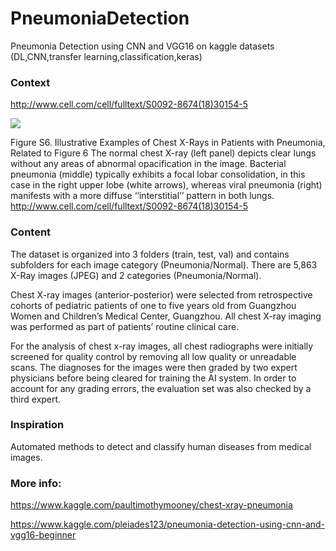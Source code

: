 # PneumoniaDetection
Pneumonia Detection using CNN and VGG16 on kaggle datasets (DL,CNN,transfer learning,classification,keras)

### Context
http://www.cell.com/cell/fulltext/S0092-8674(18)30154-5

![](https://i.imgur.com/jZqpV51.png)

Figure S6. Illustrative Examples of Chest X-Rays in Patients with Pneumonia, Related to Figure 6
The normal chest X-ray (left panel) depicts clear lungs without any areas of abnormal opacification in the image. Bacterial pneumonia (middle) typically exhibits a focal lobar consolidation, in this case in the right upper lobe (white arrows), whereas viral pneumonia (right) manifests with a more diffuse ‘‘interstitial’’ pattern in both lungs.
http://www.cell.com/cell/fulltext/S0092-8674(18)30154-5

### Content
The dataset is organized into 3 folders (train, test, val) and contains subfolders for each image category (Pneumonia/Normal). There are 5,863 X-Ray images (JPEG) and 2 categories (Pneumonia/Normal).

Chest X-ray images (anterior-posterior) were selected from retrospective cohorts of pediatric patients of one to five years old from Guangzhou Women and Children’s Medical Center, Guangzhou. All chest X-ray imaging was performed as part of patients’ routine clinical care.

For the analysis of chest x-ray images, all chest radiographs were initially screened for quality control by removing all low quality or unreadable scans. The diagnoses for the images were then graded by two expert physicians before being cleared for training the AI system. In order to account for any grading errors, the evaluation set was also checked by a third expert.

### Inspiration
Automated methods to detect and classify human diseases from medical images.

### More info:
https://www.kaggle.com/paultimothymooney/chest-xray-pneumonia

https://www.kaggle.com/pleiades123/pneumonia-detection-using-cnn-and-vgg16-beginner
